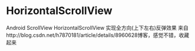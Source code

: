 # HorizontalScrollView
 Android ScrollView HorizontalScrollView 实现全方向(上下左右)反弹效果
 来自http://blog.csdn.net/h7870181/article/details/8960628博客，感觉不错，收藏起来